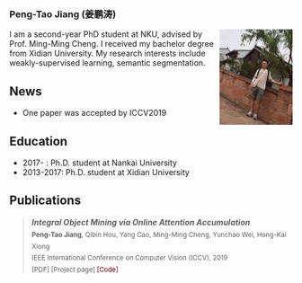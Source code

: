 ### Peng-Tao Jiang (姜鹏涛)

<img src="jpt.jpg" width="130" height="170" alt="Me" align=right>

I am a second-year PhD student at NKU, advised by Prof. Ming-Ming Cheng. I received my bachelor degree from Xidian University. My research interests include weakly-supervised learning, semantic segmentation.

## News

+ One paper was accepted by ICCV2019

## Education

+ 2017-    : Ph.D. student at Nankai University
+ 2013-2017: Ph.D. student at Xidian University

## Publications

>  ***Integral Object Mining via Online Attention Accumulation***       
  <sub>**Peng-Tao Jiang**, Qibin Hou, Yang Cao, Ming-Ming Cheng, Yunchao Wei, Hong-Kai Xiong    
  IEEE International Conference on Computer Vision (ICCV), 2019   
  [PDF] [Project page] <font color="#660000">[Code]</font></sub>   
